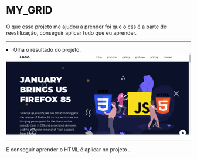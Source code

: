 <html>
<h1>MY_GRID</h1>



<a>O que esse projeto me ajudou a prender foi que o css é a parte de reestilização,
conseguir aplicar tudo que eu aprender.
</a>
<hr>
<li>Olha o resultado do projeto.
<img src="./.gif/Animação.gif" alt="gif">
<hr>


<p>E conseguir aprender o HTML é aplicar no projeto .</p>



<html>